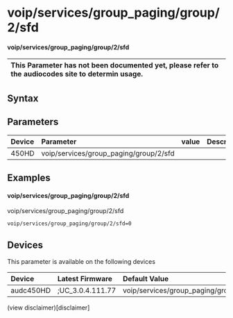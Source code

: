 ﻿---
description: voip/services/group_paging/group/2/sfd
search: false
---

# voip/services/group_paging/group/2/sfd

#### voip/services/group_paging/group/2/sfd


| This Parameter has not been documented yet, please refer to the audiocodes site to determin usage.  | 
| :--- |

## Syntax

## Parameters
|Device|Parameter|value|Description|
|:---|:---|:---|:---|
| 450HD | voip/services/group_paging/group/2/sfd |  |  |

## Examples
#### voip/services/group_paging/group/2/sfd

voip/services/group_paging/group/2/sfd

```
voip/services/group_paging/group/2/sfd=0
```

## Devices
This parameter is available on the following devices

| Device | Latest Firmware | Default Value |
|:---|:---|:---|
| audc450HD | ;UC_3.0.4.111.77 | voip/services/group_paging/group/2/sfd=0 

(view disclaimer)[disclaimer]
